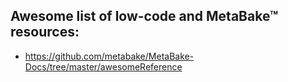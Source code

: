 
## Awesome list of low-code and MetaBake&trade; resources:

- https://github.com/metabake/MetaBake-Docs/tree/master/awesomeReference